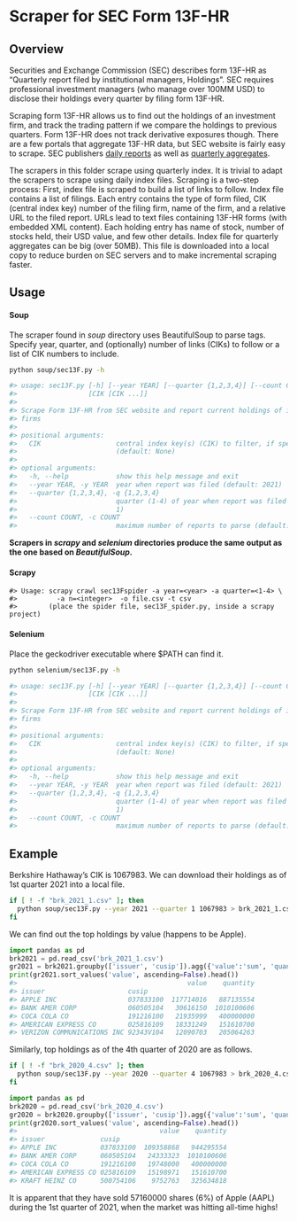 
<!-- README.md is generated from README.Rmd. Please edit that file -->
<!-- Usage: Rscript -e 'library(rmarkdown); rmarkdown::render("README.Rmd", NULL)' -->

# Scraper for SEC Form 13F-HR

## Overview

Securities and Exchange Commission (SEC) describes form 13F-HR as
“Quarterly report filed by institutional managers, Holdings”. SEC
requires professional investment managers (who manage over 100MM USD) to
disclose their holdings every quarter by filing form 13F-HR.

Scraping form 13F-HR allows us to find out the holdings of an investment
firm, and track the trading pattern if we compare the holdings to
previous quarters. Form 13F-HR does not track derivative exposures
though. There are a few portals that aggregate 13F-HR data, but SEC
website is fairly easy to scrape. SEC publishers [daily
reports](https://www.sec.gov/Archives/edgar/daily-index/) as well as
[quarterly aggregates](https://www.sec.gov/Archives/edgar/full-index/).

The scrapers in this folder scrape using quarterly index. It is trivial
to adapt the scrapers to scrape using daily index files. Scraping is a
two-step process: First, index file is scraped to build a list of links
to follow. Index file contains a list of filings. Each entry contains
the type of form filed, CIK (central index key) number of the filing
firm, name of the firm, and a relative URL to the filed report. URLs
lead to text files containing 13F-HR forms (with embedded XML content).
Each holding entry has name of stock, number of stocks held, their USD
value, and few other details. Index file for quarterly aggregates can be
big (over 50MB). This file is downloaded into a local copy to reduce
burden on SEC servers and to make incremental scraping faster.

## Usage

#### Soup

The scraper found in *soup* directory uses BeautifulSoup to parse tags.
Specify year, quarter, and (optionally) number of links (CIKs) to follow
or a list of CIK numbers to include.

``` zsh
python soup/sec13F.py -h

#> usage: sec13F.py [-h] [--year YEAR] [--quarter {1,2,3,4}] [--count COUNT]
#>                  [CIK [CIK ...]]
#> 
#> Scrape Form 13F-HR from SEC website and report current holdings of investment
#> firms
#> 
#> positional arguments:
#>   CIK                   central index key(s) (CIK) to filter, if specified
#>                         (default: None)
#> 
#> optional arguments:
#>   -h, --help            show this help message and exit
#>   --year YEAR, -y YEAR  year when report was filed (default: 2021)
#>   --quarter {1,2,3,4}, -q {1,2,3,4}
#>                         quarter (1-4) of year when report was filed (default:
#>                         1)
#>   --count COUNT, -c COUNT
#>                         maximum number of reports to parse (default: 2)
```

**Scrapers in *scrapy* and *selenium* directories produce the same
output as the one based on *BeautifulSoup*.**

#### Scrapy

    #> Usage: scrapy crawl sec13Fspider -a year=<year> -a quarter=<1-4> \
    #>          -a n=<integer>  -o file.csv -t csv
    #>        (place the spider file, sec13F_spider.py, inside a scrapy project)

#### Selenium

Place the geckodriver executable where $PATH can find it.

``` zsh
python selenium/sec13F.py -h

#> usage: sec13F.py [-h] [--year YEAR] [--quarter {1,2,3,4}] [--count COUNT]
#>                  [CIK [CIK ...]]
#> 
#> Scrape Form 13F-HR from SEC website and report current holdings of investment
#> firms
#> 
#> positional arguments:
#>   CIK                   central index key(s) (CIK) to filter, if specified
#>                         (default: None)
#> 
#> optional arguments:
#>   -h, --help            show this help message and exit
#>   --year YEAR, -y YEAR  year when report was filed (default: 2021)
#>   --quarter {1,2,3,4}, -q {1,2,3,4}
#>                         quarter (1-4) of year when report was filed (default:
#>                         1)
#>   --count COUNT, -c COUNT
#>                         maximum number of reports to parse (default: 2)
```

## Example

Berkshire Hathaway’s CIK is 1067983. We can download their holdings as
of 1st quarter 2021 into a local file.

``` zsh
if [ ! -f "brk_2021_1.csv" ]; then
  python soup/sec13F.py --year 2021 --quarter 1 1067983 > brk_2021_1.csv
fi
```

We can find out the top holdings by value (happens to be Apple).

``` python
import pandas as pd
brk2021 = pd.read_csv('brk_2021_1.csv')
gr2021 = brk2021.groupby(['issuer', 'cusip']).agg({'value':'sum', 'quantity':'sum'})
print(gr2021.sort_values('value', ascending=False).head())
#>                                           value    quantity
#> issuer                     cusip                           
#> APPLE INC                  037833100  117714016   887135554
#> BANK AMER CORP             060505104   30616150  1010100606
#> COCA COLA CO               191216100   21935999   400000000
#> AMERICAN EXPRESS CO        025816109   18331249   151610700
#> VERIZON COMMUNICATIONS INC 92343V104   12090703   205064263
```

Similarly, top holdings as of the 4th quarter of 2020 are as follows.

``` zsh
if [ ! -f "brk_2020_4.csv" ]; then
  python soup/sec13F.py --year 2020 --quarter 4 1067983 > brk_2020_4.csv
fi
```

``` python
import pandas as pd
brk2020 = pd.read_csv('brk_2020_4.csv')
gr2020 = brk2020.groupby(['issuer', 'cusip']).agg({'value':'sum', 'quantity':'sum'})
print(gr2020.sort_values('value', ascending=False).head())
#>                                    value    quantity
#> issuer              cusip                           
#> APPLE INC           037833100  109358868   944295554
#> BANK AMER CORP      060505104   24333323  1010100606
#> COCA COLA CO        191216100   19748000   400000000
#> AMERICAN EXPRESS CO 025816109   15198971   151610700
#> KRAFT HEINZ CO      500754106    9752763   325634818
```

It is apparent that they have sold 57160000 shares (6%) of Apple (AAPL)
during the 1st quarter of 2021, when the market was hitting all-time
highs!
